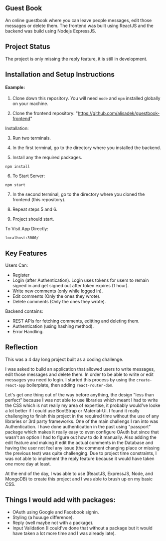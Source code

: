 ## Guest Book


An online guestbook where you can leave people messages, edit those messages or delete them. The frontend was built using ReactJS and the backend was build using Nodejs ExpressJS.

## Project Status

The project is only missing the reply feature, it is still in development.

## Installation and Setup Instructions

#### Example:  

1) Clone down this repository. You will need `node` and `npm` installed globally on your machine.

2) Clone the frontend repository: "https://github.com/alisadek/guestbook-frontend"

Installation:
  
3) Run two terminals.


4) In the first terminal, go to the directory where you installed the backend.

5) Install any the required packages.

`npm install`

6) To Start Server:

`npm start`  

7) In the second terminal, go to the directory where you cloned the frontend (this repository).

8) Repeat steps 5 and 6.

9) Project should start.

To Visit App Directly:

`localhost:3000/`  

## Key Features
Users Can:
- Register
- Login (after Authentication). Login uses tokens for users to remain signed in and get signed out after token expires (1 hour).
- Write new comments (only while logged in).
- Edit comments (Only the ones they wrote).
- Delete comments (Only the ones they wrote).

Backend contains:
- REST APIs for fetching comments, editting and deleting them.
- Authentication (using hashing method).
- Error Handling.

## Reflection  

This was a 4 day long project built as a coding challenge.   

I was asked to build an application that allowed users to write messages, edit those messages and delete them. In order to be able to write or edit messages you need to login. I started this process by using the `create-react-app` boilerplate, then adding `react-router-dom`.

Let's get one thing out of the way before anything, the design "less than perfect" because I was not able to use libraries which meant I had to write the CSS which is not really my area of expertise, it probably would've looke a lot better if I could use BootStrap or Material-UI.
I found it really challenging to finish this project in the required time without the use of any libraries or 3rd party frameworks. One of the main challengs I ran into was Authentication. I have done authentication in the past using "passport" package which makes it really easy to even configure OAuth but since that wasn't an option I had to figure out how to do it manually. Also adding the edit feature and making it edit the actual comments in the Database and having the user not feel any issue (the comment changing place or missing the previous text) was quite challenging. Due to project time constraints, I was not able to implement the reply feature because it would have taken one more day at least.

At the end of the day, I was able to use (ReactJS, ExpressJS, Node, and MongoDB) to create this project and I was able to brush up on my basic CSS.

## Things I would add with packages:

- OAuth using Google and Facebook signin.
- Styling (a huuuge difference).
- Reply  (well maybe not with a package).
- Input Validation (I could've done that without a package but it would have taken a lot more time and I was already late).

